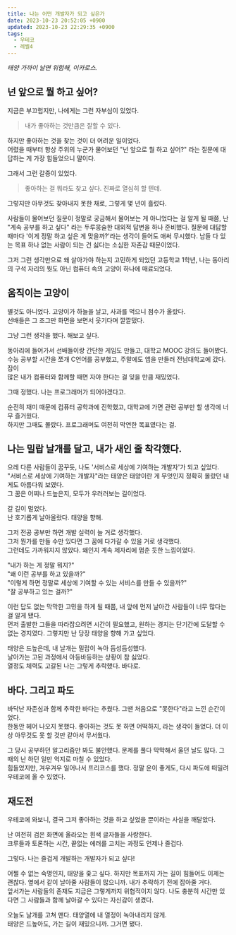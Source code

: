 ```yaml
---
title: 나는 어떤 개발자가 되고 싶은가
date: 2023-10-23 20:52:05 +0900
updated: 2023-10-23 22:29:35 +0900
tags:
  - 우테코
  - 레벨4
---
```


*태양 가까이 날면 위험해, 이카로스.*  
  
## 넌 앞으로 뭘 하고 싶어?  
  
지금은 부끄럽지만, 나에게는 그런 자부심이 있었다.  
  
> 내가 좋아하는 것만큼은 잘할 수 있다.  
  
하지만 좋아하는 것을 찾는 것이 더 어려운 일이었다.    
어렸을 때부터 항상 주위의 누군가 물어보던 "넌 앞으로 뭘 하고 싶어?" 라는 질문에 대답하는 게 가장 힘들었으니 말이다.  
  
그래서 그런 갈증이 있었다.  
  
> 좋아하는 걸 뭐라도 찾고 싶다. 진짜로 열심히 할 텐데.  
  
그렇지만 아무것도 찾아내지 못한 채로, 그렇게 몇 년이 흘렀다.  
  
사람들이 물어보던 질문이 정말로 궁금해서 물어보는 게 아니었다는 걸 알게 될 때쯤, 난 "계속 공부를 하고 싶다" 라는 두루뭉술한 대외적 답변을 하나 준비했다. 질문에 대답할  
때마다 '이게 정말 하고 싶은 게 맞을까?'라는 생각이 들어도 애써 무시했다. 남들 다 있는 목표 하나 없는 사람이 되는 건 싫다는 소심한 자존감 때문이었다.  
  
그저 그런 생각만으로 왜 살아가야 하는지 고민하게 되었던 고등학교 1학년, 나는 동아리의 구석 자리의 뭣도 아닌 컴퓨터 속의 고양이 하나에 매료되었다.  
  
## 움직이는 고양이  
  
별것도 아니었다. 고양이가 하늘을 날고, 사과를 먹으니 점수가 올랐다.    
선배들은 그 조그만 화면을 보면서 웃기다며 깔깔댔다.  
  
그냥 그런 생각을 했다. 해보고 싶다.  
  
동아리에 들어가서 선배들이랑 간단한 게임도 만들고, 대학교 MOOC 강의도 들어봤다. 수능 공부할 시간을 쪼개 C언어를 공부했고, 주말에도 앱을 만들러 전남대학교에 갔다. 잠이  
많은 내가 컴퓨터와 함께할 때면 자야 한다는 걸 잊을 만큼 재밌었다.  
  
그때 정했다. 나는 프로그래머가 되어야겠다고.  
  
순전히 재미 때문에 컴퓨터 공학과에 진학했고, 대학교에 가면 관련 공부만 할 생각에 너무 즐거웠다.     
하지만 그때도 몰랐다. 프로그래머도 여전히 막연한 목표였다는 걸.  
  
## 나는 밀랍 날개를 달고, 내가 새인 줄 착각했다.  
  
으레 다른 사람들이 꿈꾸듯, 나도 '서비스로 세상에 기여하는 개발자'가 되고 싶었다.    
"서비스로 세상에 기여하는 개발자"라는 태양은 태양이란 게 무엇인지 정확히 몰랐던 내게도 아름다워 보였다.    
그 꿈은 어찌나 드높은지, 모두가 우러러보는 길이었다.  
  
갈 길이 멀었다.      
난 호기롭게 날아올랐다. 태양을 향해.  
  
그저 전공 공부만 하면 개발 실력이 늘 거로 생각했다.    
그저 뭔가를 만들 수만 있다면 그 꿈에 다가갈 수 있을 거로 생각했다.    
그런데도 가까워지지 않았다. 왜인지 계속 제자리에 멈춘 듯한 느낌이었다.  
  
"내가 하는 게 정말 뭐지?"  
"왜 이런 공부를 하고 있을까?"  
"이렇게 하면 정말로 세상에 기여할 수 있는 서비스를 만들 수 있을까?"  
"잘 공부하고 있는 걸까?"  
  
이런 답도 없는 막막한 고민을 하게 될 때쯤, 내 앞에 먼저 날아간 사람들이 너무 많다는 걸 알게 됐다.    
먼저 출발한 그들을 따라잡으려면 시간이 필요했고, 원하는 경지는 단기간에 도달할 수 없는 경지였다. 그렇지만 난 당장 태양을 향해 가고 싶었다.  
  
태양은 드높은데, 내 날개는 밀랍이 녹아 듬성듬성했다.    
날아가는 고된 과정에서 아등바등하는 상황이 참 싫었다.    
열정도 체력도 고갈된 나는 그렇게 추락했다. 바다로.  
  
## 바다. 그리고 파도  
  
바닥난 자존심과 함께 추락한 바다는 추웠다. 그땐 처음으로 "못한다"라고 느낀 순간이었다.    
한동안 헤어 나오지 못했다. 좋아하는 것도 못 하면 어떡하지, 라는 생각이 들었다. 더 이상 아무것도 못 할 것만 같아서 무서웠다.  
  
그 당시 공부하던 알고리즘만 봐도 불안했다. 문제를 풀다 막막해서 울던 날도 많다. 그때의 난 하던 일만 억지로 마칠 수 있었다.    
힘들었지만, 겨우겨우 일어나서 프리코스를 했다. 정말 운이 좋게도, 다시 파도에 떠밀려 우테코에 올 수 있었다.  
  
## 재도전  
  
우테코에 와보니, 결국 그저 좋아하는 것을 하고 싶었을 뿐이라는 사실을 깨달았다.  
  
난 여전히 검은 화면에 올라오는 흰색 글자들을 사랑한다.    
크루들과 토론하는 시간, 끝없는 에러를 고치는 과정도 언제나 즐겁다.  
  
그렇다. 나는 즐겁게 개발하는 개발자가 되고 싶다!  
  
어쩔 수 없는 숙명인지, 태양을 좇고 싶다. 하지만 목표까지 가는 길이 힘들어도 이제는 괜찮다. 옆에서 같이 날아줄 사람들이 많으니까. 내가 추락하기 전에 잡아줄 거다.      
앞서가는 사람들의 존재도 지금은 그렇게까지 위협적이지 않다. 나도 충분히 시간만 있다면 그 사람들과 함께 날아갈 수 있다는 자신감이 생겼다.  
  
오늘도 날개를 고쳐 맨다. 태양열에 내 열정이 녹아내리지 않게.    
태양은 드높아도, 가는 길이 재밌으니까. 그거면 됐다.